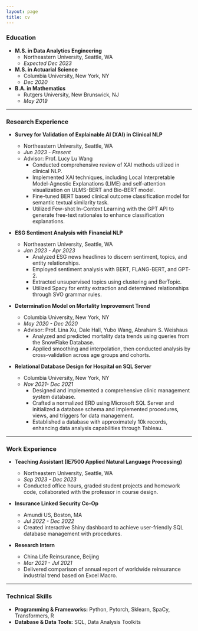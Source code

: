 ```yaml
---
layout: page
title: cv
---
```


### Education
- **M.S. in Data Analytics Engineering**
  - Northeastern University, Seattle, WA
  - *Expected Dec 2023*
- **M.S. in Actuarial Science**
  - Columbia University, New York, NY
  - *Dec 2020*
- **B.A. in Mathematics**
  - Rutgers University, New Brunswick, NJ
  - *May 2019*

---

### Research Experience
- **Survey for Validation of Explainable AI (XAI) in Clinical NLP**
  - Northeastern University, Seattle, WA
  - *Jun 2023 - Present*
  - Advisor: Prof. Lucy Lu Wang
    - Conducted comprehensive review of XAI methods utilized in clinical NLP.
    - Implemented XAI techniques, including Local Interpretable Model-Agnostic Explanations (LIME) and self-attention visualization on ULMS-BERT and Bio-BERT model.
    - Fine-tuned BERT based clinical outcome classification model for semantic textual similarity task.
    - Utilized Few-shot In-Context Learning with the GPT API to generate free-text rationales to enhance classification explanations.

- **ESG Sentiment Analysis with Financial NLP**
  - Northeastern University, Seattle, WA
  - *Jan 2023 - Apr 2023*
    - Analyzed ESG news headlines to discern sentiment, topics, and entity relationships.
    - Employed sentiment analysis with BERT, FLANG-BERT, and GPT-2.
    - Extracted unsupervised topics using clustering and BerTopic.
    - Utilized Spacy for entity extraction and determined relationships through SVO grammar rules.

- **Determination Model on Mortality Improvement Trend**
  - Columbia University, New York, NY
  - *May 2020 - Dec 2020*
  - Advisor: Prof. Lina Xu, Dale Hall, Yubo Wang, Abraham S. Weishaus
    - Analyzed and predicted mortality data trends using queries from the SnowFlake Database.
    - Applied smoothing and interpolation, then conducted analysis by cross-validation across age groups and cohorts.

- **Relational Database Design for Hospital on SQL Server**
  - Columbia University, New York, NY
  - *Nov 2021- Dec 2021*
    - Designed and implemented a comprehensive clinic management system database.
    - Crafted a normalized ERD using Microsoft SQL Server and initialized a database schema and implemented procedures, views, and triggers for data management.
    - Established a database with approximately 10k records, enhancing data analysis capabilities through Tableau.

---

### Work Experience
- **Teaching Assistant (IE7500 Applied Natural Language Processing)**
  - Northeastern University, Seattle, WA
  - *Sep 2023 - Dec 2023*
  - Conducted office hours, graded student projects and homework code, collaborated with the professor in course design.

- **Insurance Linked Security Co-Op**
  - Amundi US, Boston, MA
  - *Jul 2022 - Dec 2022*
  - Created interactive Shiny dashboard to achieve user-friendly SQL database management with procedures.

- **Research Intern**
  - China Life Reinsurance, Beijing
  - *Mar 2021 - Jul 2021*
  - Delivered comparison of annual report of worldwide reinsurance industrial trend based on Excel Macro.

---

### Technical Skills
- **Programming & Frameworks:** Python, Pytorch, Sklearn, SpaCy, Transformers, R
- **Database & Data Tools:** SQL, Data Analysis Toolkits